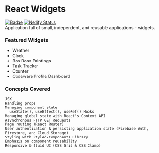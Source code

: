 # React Widgets

[![Badge](https://7mt2lr9efha5.runkit.sh)](https://react-widgets-hub.netlify.app/)
[![Netlify Status](https://api.netlify.com/api/v1/badges/8a8189d3-e6bb-4017-9986-51c227fdc294/deploy-status)](https://app.netlify.com/sites/react-widgets-hub/deploys)<br>
Application full of small, independent, and reusable applications - widgets.

### Featured Widgets

- Weather
- Clock
- Bob Ross Paintings
- Task Tracker
- Counter
- Codewars Profile Dashboard
  <br>

### Concepts Covered

```
JSX
Handling props
Managing component state
  useState(), useEffect(), useRef() Hooks
Managing global state with React's Context API
Asynchronous HTTP GET Requests
Page routing (React Router)
User authentication & persisting application state (Firebase Auth, Firestore, and Cloud Storage)
Styling with Styled-Components Library
Emphasis on component reusability
Responsive & fluid UI (CSS Grid & CSS Clamp)
```
